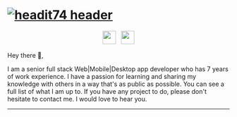 # [![headit74 header](https://github.com/headit74/headit74/blob/main/image/gh-banner.png?raw=true)](https://github.com/headit74)

<p align='center'>
<a href="https://twitter.com/xingjin319"><img height="30" src="https://github.com/headit74/headit74/blob/main/icon/twitter.png?raw=true"></a>&nbsp;&nbsp;
<a href="https://www.linkedin.com/in/waylonwalker/"><img height="30" src="https://github.com/headit74/headit74/blob/main/icon/linkedin.png?raw=true"></a>
</p>

Hey there 👋,

I am a senior full stack Web|Mobile|Desktop app developer who has 7 years of work experience. I have a passion for learning and sharing my knowledge with others in a way that's as public as possible.  You can see a full list of what I am up to.  If you have any project to do, please don't hesitate to contact me. I would love to hear you.

---
